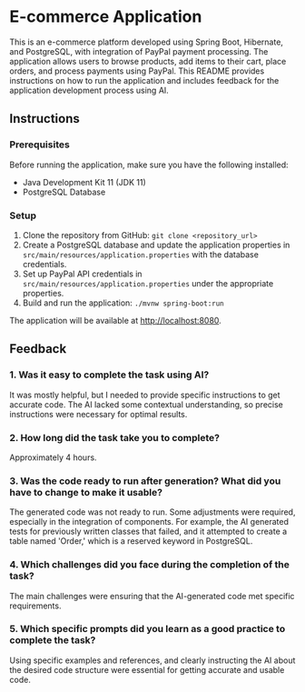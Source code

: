 # E-commerce Application

This is an e-commerce platform developed using Spring Boot, Hibernate, and PostgreSQL, with integration of PayPal payment processing. The application allows users to browse products, add items to their cart, place orders, and process payments using PayPal. This README provides instructions on how to run the application and includes feedback for the application development process using AI.

## Instructions

### Prerequisites

Before running the application, make sure you have the following installed:

- Java Development Kit 11 (JDK 11)
- PostgreSQL Database

### Setup

1. Clone the repository from GitHub: `git clone <repository_url>`
2. Create a PostgreSQL database and update the application properties in `src/main/resources/application.properties` with the database credentials.
3. Set up PayPal API credentials in `src/main/resources/application.properties` under the appropriate properties.
4. Build and run the application: `./mvnw spring-boot:run`

The application will be available at [http://localhost:8080](http://localhost:8080).

## Feedback

### 1. Was it easy to complete the task using AI?
It was mostly helpful, but I needed to provide specific instructions to get accurate code. The AI lacked some contextual understanding, so precise instructions were necessary for optimal results.

### 2. How long did the task take you to complete?
Approximately 4 hours.

### 3. Was the code ready to run after generation? What did you have to change to make it usable?
The generated code was not ready to run. Some adjustments were required, especially in the integration of components. For example, the AI generated tests for previously written classes that failed, and it attempted to create a table named 'Order,' which is a reserved keyword in PostgreSQL.

### 4. Which challenges did you face during the completion of the task?
The main challenges were ensuring that the AI-generated code met specific requirements. 

### 5. Which specific prompts did you learn as a good practice to complete the task?
Using specific examples and references, and clearly instructing the AI about the desired code structure were essential for getting accurate and usable code.
